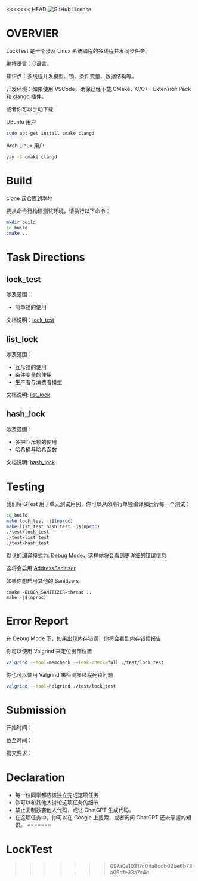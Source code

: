 <<<<<<< HEAD
![GitHub License](https://img.shields.io/github/license/tiny-sky/LockTest?style=flat&logo=linux&color=fedcba&link=https%3A%2F%2Fcreativecommons.org%2Flicenses%2Fby-sa%2F4.0%2F)


# OVERVIER

LockTest 是一个涉及 Linux 系统编程的多线程并发同步任务。

编程语言：C语言。

知识点：多线程并发模型、锁、条件变量、数据结构等。

开发环境：如果使用 VSCode，确保已经下载 CMake、C/C++ Extension Pack 和 clangd 插件。

或者你可以手动下载

Ubuntu 用户
```sh
sudo apt-get install cmake clangd
```

Arch Linux 用户
```sh
yay -S cmake clangd
```

# Build

clone 该仓库到本地

要从命令行构建测试环境，请执行以下命令：
```sh
mkdir build
cd build
cmake ..
```

# Task Directions

## lock_test

涉及范围：
  - 简单锁的使用

文档说明：[lock_test](./doc/lock_test/lock_test.md)

## list_lock

涉及范围：
- 互斥锁的使用
- 条件变量的使用
- 生产者与消费者模型

文档说明: [list_lock](./doc/list_test/list_test.md)

## hash_lock

涉及范围：
- 多把互斥锁的使用
- 哈希桶与哈希函数

文档说明: [hash_lock](./doc/hash_test/hash_test.md)

# Testing

我们将 GTest 用于单元测试用例，你可以从命令行单独编译和运行每一个测试：
```sh
cd build
make lock_test -j$(nproc)
make list_test hash_test -j$(nproc)
./test/lock_test
./test/list_test
./test/hash_test
```

默认的编译模式为: Debug Mode，这样你将会看到更详细的错误信息

这将会启用 [AddressSanitizer](https://github.com/google/sanitizers)

如果你想启用其他的 Sanitizers
```
cmake -DLOCK_SANITIZER=thread ..
make -j$(nproc)
```

# Error Report

在 Debug Mode 下，如果出现内存错误，你将会看到内存错误报告

你可以使用 Valgrind 来定位出错位置
```sh
valgrind --tool=memcheck --leak-check=full ./test/lock_test 
```
你也可以使用 Valgrind 来检测多线程死锁问题
```sh
valgrind --tool=helgrind ./test/lock_test 
```

# Submission

开始时间：

截至时间：

提交要求：

# Declaration

- 每一位同学都应该独立完成这项任务
- 你可以和其他人讨论这项任务的细节
- 禁止复制抄袭他人代码，或让 ChatGPT 生成代码。
- 在这项任务中，你可以在 Google 上搜索，或者询问 ChatGPT 还未掌握的知识。
=======
# LockTest
>>>>>>> 097a0e10317c04a6cdb02be6b73a06dfe33a7c4c
